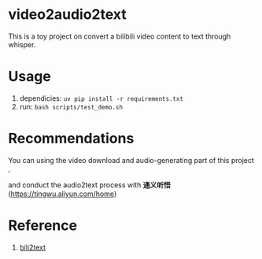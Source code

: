# video2audio2text
This is a toy project on convert a bilibili video content to text through whisper.

# Usage
1. dependicies: `uv pip install -r requirements.txt`
2. run: `bash scripts/test_demo.sh`

# Recommendations
You can using the video download and audio-generating part of this project ,

and conduct the audio2text process with **通义听悟**(https://tingwu.aliyun.com/home)

# Reference
1. [bili2text](https://github.com/lanbinleo/bili2text.git)